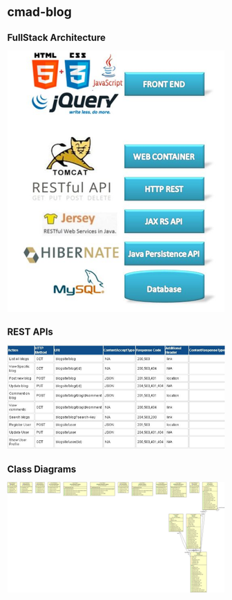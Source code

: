 # cmad-blog
FullStack Architecture
-----------------------
![Arch](ArchitectureDiagram.JPG)


REST APIs
---------
![Rest](RestApi.JPG)

Class Diagrams
--------------
![Rest](ClassDiagram.png)
